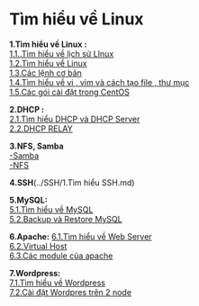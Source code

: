 # **Tìm hiểu về Linux**
**1.Tìm hiểu về Linux :**      
[1.1..Tìm hiểu về lịch sử LInux](./Tim_hieu_chung/docs/1.1.Lich_su_Linux.md)  
[1.2.Tìm hiểu về Linux](./Tim_hieu_chung/docs/1.2.Tim_hieu_ve_Linux.md)          
[1.3.Các lệnh cơ bản ](./Tim_hieu_chung/docs/2.Cac_lenh_co_ban.md)     
[1.4.Tìm hiểu về vi , vim và cách tạo file , thư mục](./Tim_hieu_chung/docs/3.Vi_Vim_Cach_tao_file_thu_muc.md)      
[1.5.Các gói cài đặt trong CentOS](./Tim_hieu_chung/docs/4.Goi_cai_dat_trong_CentOS.md)      

**2.DHCP :**   
[2.1.Tìm hiểu DHCP và DHCP Server](./DHCP/docs/1.DHCP_va_DHCP_Server.md)   
[2.2.DHCP RELAY](./DHCP/docs/2.DHCP_RELAY.md)   

**3.NFS, Samba**  
[-Samba](./NFS_Samba/docs/1.Samba.md)  
[-NFS](./NFS_Samba/docs/2.NFS.md)    
 
 **4.SSH**(../SSH/1.Tìm hiểu SSH.md)  
 
 **5.MySQL:**  
[5.1.Tìm hiểu về MySQL](./MySQL/docs/1.Tim_hieu_ve_SQL.md)    
[5.2.Backup và Restore MySQL](./MySQL/docs/2.Backup_Restore_MySQL.md)    
 
 **6.Apache:**
[6.1.Tìm hiểu về Web Server](./Apache/docs/1.Tim_hieu_ve_Web_Server.md)  
[6.2.Virtual Host](./Apache/docs/2.Virtual_Host_Apache.md)    
[6.3.Các module của apache](./Apache/docs/3.Module_Apache.md)    

**7.Wordpress:**  
[7.1.Tìm hiểu về Wordpress]( ./Wordpress/docs/1.Tim_hieu_ve_Wordpress.md)    
[7.2.Cài đặt Wordpres trên 2 node](./Wordpress/docs/2.Cai_dat_Wordpress_va_SQL_tren_2_node.md)  



